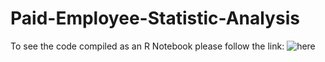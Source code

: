 # Paid-Employee-Statistic-Analysis
To see the code compiled as an R Notebook please follow the link: ![here](https://rpubs.com/purplepurple/Paid-Employee-Statistic-Analysis)
